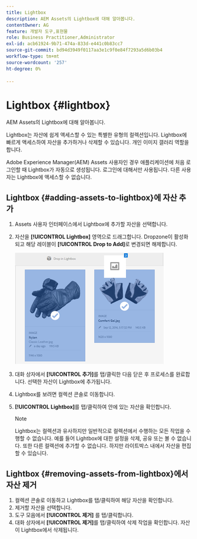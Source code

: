 ```yaml
---
title: Lightbox
description: AEM Assets의 Lightbox에 대해 알아봅니다.
contentOwner: AG
feature: 개발자 도구,표현물
role: Business Practitioner,Administrator
exl-id: acb61924-9b71-474a-833d-e441c0b83cc7
source-git-commit: bd94d3949f0117aa3e1c9f0e84f7293a5d6b03b4
workflow-type: tm+mt
source-wordcount: '257'
ht-degree: 0%

---
```


# Lightbox {#lightbox}

AEM Assets의 Lightbox에 대해 알아봅니다.

Lightbox는 자산에 쉽게 액세스할 수 있는 특별한 유형의 컬렉션입니다. Lightbox에 빠르게 액세스하여 자산을 추가하거나 삭제할 수 있습니다. 개인 이미지 갤러리 역할을 합니다.

Adobe Experience Manager(AEM) Assets 사용자인 경우 애플리케이션에 처음 로그인할 때 Lightbox가 자동으로 생성됩니다. 로그인에 대해서만 사용됩니다. 다른 사용자는 Lightbox에 액세스할 수 없습니다.

## Lightbox {#adding-assets-to-lightbox}에 자산 추가

1. Assets 사용자 인터페이스에서 Lightbox에 추가할 자산을 선택합니다.
1. 자산을 **[!UICONTROL Lightbox]** 영역으로 드래그합니다. Dropzone이 활성화되고 해당 레이블이 **[!UICONTROL Drop to Add]**&#x200B;로 변경되면 해제합니다.

   ![add_to_lightbox](assets/add_to_lightbox.png)

1. 대화 상자에서 **[!UICONTROL 추가]**&#x200B;를 탭/클릭한 다음 닫은 후 프로세스를 완료합니다. 선택한 자산이 Lightbox에 추가됩니다.
1. Lightbox를 보려면 컬렉션 콘솔로 이동합니다.
1. **[!UICONTROL Lightbox]**&#x200B;를 탭/클릭하여 안에 있는 자산을 확인합니다.

   >[!NOTE]
   >
   >Lightbox는 컬렉션과 유사하지만 일반적으로 컬렉션에서 수행하는 모든 작업을 수행할 수 없습니다. 예를 들어 Lightbox에 대한 설정을 삭제, 공유 또는 볼 수 없습니다. 또한 다른 컬렉션에 추가할 수 없습니다. 하지만 라이트박스 내에서 자산을 편집할 수 있습니다.

## Lightbox {#removing-assets-from-lightbox}에서 자산 제거

1. 컬렉션 콘솔로 이동하고 Lightbox를 탭/클릭하여 해당 자산을 확인합니다.
1. 제거할 자산을 선택합니다.
1. 도구 모음에서 **[!UICONTROL 제거]** 를 탭/클릭합니다.
1. 대화 상자에서 **[!UICONTROL 제거]**&#x200B;를 탭/클릭하여 삭제 작업을 확인합니다. 자산이 Lightbox에서 삭제됩니다.
